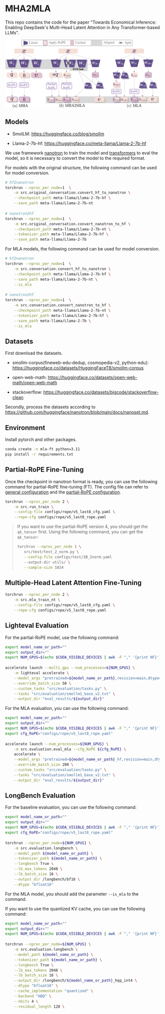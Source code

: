 # MHA2MLA

This repo contains the code for the paper "Towards Economical Inference: Enabling DeepSeek's Multi-Head Latent Attention in Any Transformer-based LLMs".


![alt text](img/overview.png)

## Models

* SmolLM: https://huggingface.co/blog/smollm

* Llama-2-7b-hf: https://huggingface.co/meta-llama/Llama-2-7b-hf

We use framework [nanotron](https://github.com/huggingface/nanotron) to train the model and [transformers](https://github.com/huggingface/transformers/) to eval the model, so it is necessary to convert the model to the required format.  

For models with the original structure, the following command can be used for model conversion.

```bash
# hf2nanotron 
torchrun --nproc_per_node=1  \
    -m src.original_conversation.convert_hf_to_nanotron \
    --checkpoint_path meta-llama/Llama-2-7b-hf \
    --save_path meta-llama/Llama-2-7b-nt

# nanotron2hf
torchrun --nproc_per_node=1  \
    -m src.original_conversation.convert_nanotron_to_hf \
    --checkpoint_path meta-llama/Llama-2-7b-nt \
    --tokenizer_path meta-llama/Llama-2-7b-hf \
    --save_path meta-llama/Llama-2-7b
```

For MLA models, the following command can be used for model conversion.

```bash
# hf2nanotron 
torchrun --nproc_per_node=1  \
    -m src.conversation.convert_hf_to_nanotron \
    --checkpoint_path meta-llama/Llama-2-7b-hf \
    --save_path meta-llama/Llama-2-7b-nt \
    --is_mla

# nanotron2hf
torchrun --nproc_per_node=1  \
    -m src.conversation.convert_nanotron_to_hf \
    --checkpoint_path meta-llama/Llama-2-7b-nt \
    --tokenizer_path meta-llama/Llama-2-7b-hf \
    --save_path meta-llama/Llama-2-7b \
    --is_mla
```


## Datasets

First download the datasets.

* smollm-corpus(fineweb-edu-dedup, cosmopedia-v2, python-edu): https://huggingface.co/datasets/HuggingFaceTB/smollm-corpus

* open-web-math: https://huggingface.co/datasets/open-web-math/open-web-math

* stackoverflow: https://huggingface.co/datasets/bigcode/stackoverflow-clean

Secondly, process the datasets according to https://github.com/huggingface/nanotron/blob/main/docs/nanoset.md.

## Environment

Install pytorch and other packages.

```bash
conda create -n mla-ft python=3.11
pip install -r requirements.txt
```

## Partial-RoPE Fine-Tuning

Once the checkpoint in nanotron format is ready, you can use the following command for partial-RoPE fine-tuning (FT). The config file can refer to [general configuration](./configs/rope/v4_topk4_cfg.yaml) and the [partial-RoPE configuration](./configs/mla/v4_topk4_rope.yaml).


```bash
torchrun --nproc_per_node 2 \
    -m src.run_train \
    --config-file configs/rope/v5_last8_cfg.yaml \
    --rope-cfg configs/rope/v5_last8_rope.yaml
```

> If you want to use the partial-RoPE version 4, you should get the `qk_tensor` first.
> Using the following command, you can get the `qk_tensor`:
> ```bash
>torchrun --nproc_per_node 1 \
>    src/test/test_2_norm.py \
>    --config-file configs/test/1B_2norm.yaml
>    --output-dir utils/ \
>    --sample-size 1024
> ```

## Multiple-Head Latent Attention Fine-Tuning

```bash
torchrun --nproc_per_node 2 \
    -m src.mla_train_nt \
    --config-file configs/rope/v5_last8_cfg.yaml \
    --rope-cfg configs/rope/v5_last8_rope.yaml
```

## Lighteval Evaluation

For the partial-RoPE model, use the following command:

```bash
export model_name_or_path=""
export output_dir=""
export NUM_GPUS=$(echo $CUDA_VISIBLE_DEVICES | awk -F "," '{print NF}')

accelerate launch --multi_gpu --num_processes=${NUM_GPUS} \
    -m lighteval accelerate \
    --model_args "pretrained=${model_name_or_path},revision=main,dtype=bfloat16,max_length=2048" \
    --override_batch_size 50 \
    --custom_tasks "src/evaluation/tasks.py" \
    --tasks "src/evaluation/smollm1_base_v2.txt" \
    --output_dir "eval_results/${output_dir}"
```

For the MLA evaluation, you can use the following command:
```bash
export model_name_or_path=""
export output_dir=""
export NUM_GPUS=$(echo $CUDA_VISIBLE_DEVICES | awk -F "," '{print NF}')
export cfg_RoPE="configs/rope/v5_last8_rope.yaml"

accelerate launch --num_processes=${NUM_GPUS} \
    -m src.evaluation.eval_mla --cfg_RoPE ${cfg_RoPE} \
    accelerate \
    --model_args "pretrained=${model_name_or_path}_hf,revision=main,dtype=bfloat16,max_length=2048" \
    --override_batch_size 200 \
    --custom_tasks "src/evaluation/tasks.py" \
    --tasks "src/evaluation/smollm1_base_v2.txt" \
    --output_dir "eval_results/${output_dir}"
```


## LongBench Evaluation


For the baseline evaluation, you can use the following command:
```bash
export model_name_or_path=""
export output_dir=""
export NUM_GPUS=$(echo $CUDA_VISIBLE_DEVICES | awk -F "," '{print NF}')
export cfg_RoPE="configs/rope/v5_last8_rope.yaml"

torchrun --nproc_per_node=${NUM_GPUS} \
    -m src.evaluation.longbench \
    --model_path ${model_name_or_path} \
    --tokenizer_path ${model_name_or_path} \
    --longbench True \
    --lb_max_tokens 2048 \
    --lb_batch_size 16 \
    --output_dir /longbench/bf16 \
    --dtype "bfloat16"
```

For the MLA model, you should add the parameter `--is_mla` to the command.

If you want to use the quantized KV cache, you can use the following command:
```bash
export model_name_or_path=""
export output_dir=""
export NUM_GPUS=$(echo $CUDA_VISIBLE_DEVICES | awk -F "," '{print NF}')

torchrun --nproc_per_node=${NUM_GPUS} \
    -m src.evaluation.longbench \
    --model_path ${model_name_or_path} \
    --tokenizer_path ${model_name_or_path} \
    --longbench True \
    --lb_max_tokens 2048 \
    --lb_batch_size 16 \
    --output_dir /longbench/${model_name_or_path}_hqq_int4 \
    --dtype "bfloat16" \
    --cache_implementation "quantized" \
    --backend "HQQ" \
    --nbits 4 \
    --residual_length 128 \
```
